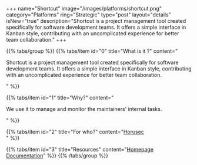 +++
name="Shortcut"
image="/images/platforms/shortcut.png"
category="Platforms"
ring="Strategic"
type="post"
layout="details"
isNew="true"
description="Shortcut is a project management tool created specifically for software development teams. It offers a simple interface in Kanban style, contributing with an uncomplicated experience for better team collaboration."
+++

{{% tabs/group %}}
  {{% tabs/item id="0" title="What is it ?" content="<p>Shortcut is a project management tool created specifically for software development teams. It offers a simple interface in Kanban style, contributing with an uncomplicated experience for better team collaboration.</p>" %}}
  
  {{% tabs/item id="1" title="Why?" content="<p>We use it to manage and monitor the maintainers' internal tasks.</p>" %}}
  
  {{% tabs/item id="2" title="For who?" content="<a href='https://horusec.io/site/'>Horusec</a><br />" %}}

  {{% tabs/item id="3" title="Resources" content="<a href='https://shortcut.com/'>Homepage</a> <br /> <a href='https://shortcut.com/webinars'>Documentation</a>" %}}
{{% /tabs/group %}}
